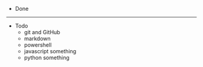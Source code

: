 * Done
----
* Todo
  * git and GitHub
  * markdown
  * powershell
  * javascript something
  * python something
